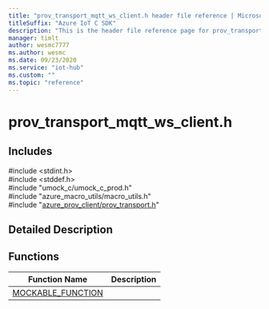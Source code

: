```yaml
---                             
title: "prov_transport_mqtt_ws_client.h header file reference | Microsoft Docs" 
titleSuffix: "Azure IoT C SDK"            
description: "This is the header file reference page for prov_transport_mqtt_ws_client.h in the Azure IoT C SDK. This SDK is used with Azure IoT Hub and Azure IoT Hub Device Provisioning Service"            
manager: timlt                 
author: wesmc7777              
ms.author: wesmc               
ms.date: 09/23/2020                    
ms.service: "iot-hub"             
ms.custom: ""                
ms.topic: "reference"        
---                            
```


# prov_transport_mqtt_ws_client.h 

## Includes

\#include <stdint.h>  
\#include <stddef.h>  
\#include "umock_c/umock_c_prod.h"  
\#include "azure_macro_utils/macro_utils.h"  
\#include "[azure_prov_client/prov_transport.h](prov-transport-h.md)"  

## Detailed Description

## Functions

Function Name                  | Description                                
--------------------------------|---------------------------------------------
[MOCKABLE_FUNCTION](./prov-transport-mqtt-ws-client-h/mockable-function.md)            | 


